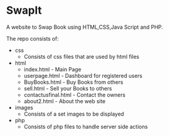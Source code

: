 # SwapIt
A website to Swap Book using HTML,CSS,Java Script and PHP.

The repo consists of:
* css
    - Consists of css files that are used by html files
* html
    * index.html - Main Page
    * userpage.html - Dashboard for registered users
    * BuyBooks.html - Buy Books from others
    * sell.html - Sell your Books to others
    * contactusfinal.html - Contact the owners
    * about2.html - About the web site    
* images
    - Consists of a set images to be displayed
* php
    - Consists of php files to handle server side actions
